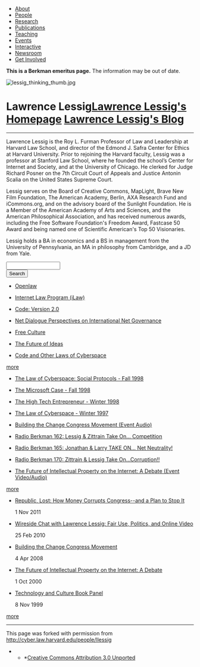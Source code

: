 <ul class="menu">
<li class="leaf"><a href="http://cyber.law.harvard.edu/about">About</a></li>
<li class="leaf"><a href="people" class="active">People</a></li>
<li class="leaf"><a href="http://cyber.law.harvard.edu/research">Research</a></li>
<li class="leaf"><a href="http://cyber.law.harvard.edu/publications">Publications</a></li>
<li class="leaf"><a href="http://cyber.law.harvard.edu/teaching">Teaching</a></li>
<li class="leaf"><a href="http://cyber.law.harvard.edu/events">Events</a></li>
<li class="leaf"><a href="http://cyber.law.harvard.edu/interactive">Interactive</a></li>
<li class="leaf"><a href="http://cyber.law.harvard.edu/newsroom">Newsroom</a></li>
<li class="leaf"><a href="http://cyber.law.harvard.edu/getinvolved">Get Involved</a></li>

</ul>

**This is a Berkman emeritus page.** The information may be out of date.

![lessig_thinking_thumb.jpg](http://cyber.law.harvard.edu/sites/cyber.law.harvard.edu/files/imagecache/thumbnail/sites/cyber.law.harvard.edu/files/images/thumbnails/lessig_thinking_thumb.jpg "lessig_thinking_thumb.jpg")

# Lawrence Lessig<a href="http://lessig.org/" class="button button-homepage">Lawrence Lessig's Homepage</a> <a href="http://lessig.org/" class="button button-blog">Lawrence Lessig's Blog</a>

<hr class="clear" />

Lawrence Lessig is the Roy L. Furman Professor of Law and Leadership at Harvard Law School, and director of the Edmond J. Safra Center for Ethics at Harvard University. Prior to rejoining the Harvard faculty, Lessig was a professor at Stanford Law School, where he founded the school’s Center for Internet and Society, and at the University of Chicago. He clerked for Judge Richard Posner on the 7th Circuit Court of Appeals and Justice Antonin Scalia on the United States Supreme Court.

Lessig serves on the Board of Creative Commons, MapLight, Brave New Film Foundation, The American Academy, Berlin, AXA Research Fund and iCommons.org, and on the advisory board of the Sunlight Foundation. He is a Member of the American Academy of Arts and Sciences, and the American Philosophical Association, and has received numerous awards, including the Free Software Foundation's Freedom Award, Fastcase 50 Award and being named one of Scientific American's Top 50 Visionaries.

Lessig holds a BA in economics and a BS in management from the University of Pennsylvania, an MA in philosophy from Cambridge, and a JD from Yale.

<form action="/people/llessig" accept-charset="UTF-8" method="post" id="search-block-form">
<div>
<div class="container-inline">
<div class="form-item" id="edit-search-block-form-keys-wrapper">
<input type="text" maxlength="128" name="search_block_form_keys" id="edit-search-block-form-keys" size="15" value="" title="Enter the terms you wish to search for." class="form-text" />
</div>
<input type="submit" name="op" id="edit-submit" value="Search" class="form-submit" /><input type="hidden" name="form_id" id="edit-search-block-form" value="search_block_form" />
</div>
</div>
</form>

*   [Openlaw][1]

*   [Internet Law Program (iLaw)][2]

*   [Code: Version 2.0][3]

*   [Net Dialogue Perspectives on International Net Governance][4]

*   [Free Culture][5]

*   [The Future of Ideas][6]

*   [Code and Other Laws of Cyberspace][7]

[more][8]

*   [The Law of Cyberspace: Social Protocols - Fall 1998][9]

*   [The Microsoft Case - Fall 1998][10]

*   [The High Tech Entrepreneur - Winter 1998][11]

*   [The Law of Cyberspace - Winter 1997][12]

*   [Building the Change Congress Movement (Event Audio)][13]

*   [Radio Berkman 162: Lessig & Zittrain Take On… Competition][14]

*   [Radio Berkman 165: Jonathan & Larry TAKE ON… Net Neutrality!][15]

*   [Radio Berkman 170: Zittrain & Lessig Take On…Corruption!!][16]

*   [The Future of Intellectual Property on the Internet: A Debate (Event Video/Audio)][17]

[more][18]

*   [Republic, Lost: How Money Corrupts Congress--and a Plan to Stop It][19]
    
    <span class="date-display-single">1 Nov 2011</span>

*   [Wireside Chat with Lawrence Lessig: Fair Use, Politics, and Online Video][20]
    
    <span class="date-display-single">25 Feb 2010</span>

*   [Building the Change Congress Movement][21]
    
    <span class="date-display-single">4 Apr 2008</span>

*   [The Future of Intellectual Property on the Internet: A Debate ][22]
    
    <span class="date-display-single">1 Oct 2000</span>

*   [Technology and Culture Book Panel][23]
    
    <span class="date-display-single">8 Nov 1999</span>

[more][24]

* * *

This page was forked with permission from <a href="http://cyber.law.harvard.edu/people/llessig" target="_blank">http://cyber.law.harvard.edu/people/llessig</a>

* * *[Creative Commons Attribution 3.0 Unported][25]


[1]: http://cyber.law.harvard.edu/node/584
[2]: http://cyber.law.harvard.edu/teaching/ilaw
[3]: http://cyber.law.harvard.edu/publications/2006/Code_2.0
[4]: http://cyber.law.harvard.edu/publications/2005/Net_Dialogue_Perspectives_on_International_Net_Governance
[5]: http://cyber.law.harvard.edu/publications/2004/Free_Culture
[6]: http://cyber.law.harvard.edu/publications/2001/The_Future_Of_Ideas
[7]: http://cyber.law.harvard.edu/publications/1999/Code_And_Other_Laws_Of_Cyberspace
[8]: http://cyber.law.harvard.edu/views/publications/70
[9]: http://cyber.law.harvard.edu/teaching/courses/1998/fall/protocols
[10]: http://cyber.law.harvard.edu/teaching/courses/1998/fall/microsoft
[11]: http://cyber.law.harvard.edu/teaching/courses/1998/winter/hightech
[12]: http://cyber.law.harvard.edu/teaching/courses/1997/winter/cyberspace
[13]: http://cyber.law.harvard.edu/interactive/events/2008/04/lessigAudio
[14]: http://cyber.law.harvard.edu/interactive/podcasts/radioberkman162
[15]: http://cyber.law.harvard.edu/interactive/podcasts/radioberkman165
[16]: http://cyber.law.harvard.edu/interactive/podcasts/radioberkman170
[17]: http://cyber.law.harvard.edu/interactive/events/2000/10/lessig_valenti
[18]: http://cyber.law.harvard.edu/views/media/70
[19]: http://cyber.law.harvard.edu/events/2011/11/lessig
[20]: http://cyber.law.harvard.edu/events/2010/02/lessig
[21]: http://cyber.law.harvard.edu/events/berkmanat10/2008/04/lessig
[22]: http://cyber.law.harvard.edu/node/2200
[23]: http://cyber.law.harvard.edu/node/2259
[24]: http://cyber.law.harvard.edu/views/events-past/70
[25]: http://creativecommons.org/licenses/by/3.0/